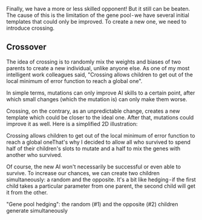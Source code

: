 Finally, we have a more or less skilled opponent! But it still can be beaten. The cause of this is the limitation of the gene pool - we have several initial templates that could only be improved. To create a new one, we need to introduce crossing.

## Crossover

The idea of crossing is to randomly mix the weights and biases of two parents to create a new individual, unlike anyone else. As one of my most intelligent work colleagues said,
"Crossing allows children to get out of the local minimum of error function to reach a global one".

In simple terms, mutations can only improve AI skills to a certain point, after which small changes (which the mutation is) can only make them worse.

Crossing, on the contrary, as an unpredictable change, creates a new template which could be closer to the ideal one. After that, mutations could improve it as well. Here is a simplified 2D illustration:

Crossing allows children to get out of the local minimum of error function to reach a global oneThat's why I decided to allow all who survived to spend half of their children's slots to mutate and a half to mix the genes with another who survived.

Of course, the new AI won't necessarily be successful or even able to survive. To increase our chances, we can create two children simultaneously: a random and the opposite. It's a bit like hedging - if the first child takes a particular parameter from one parent, the second child will get it from the other.

"Gene pool hedging": the random (#1) and the opposite (#2) children generate simultaneously
